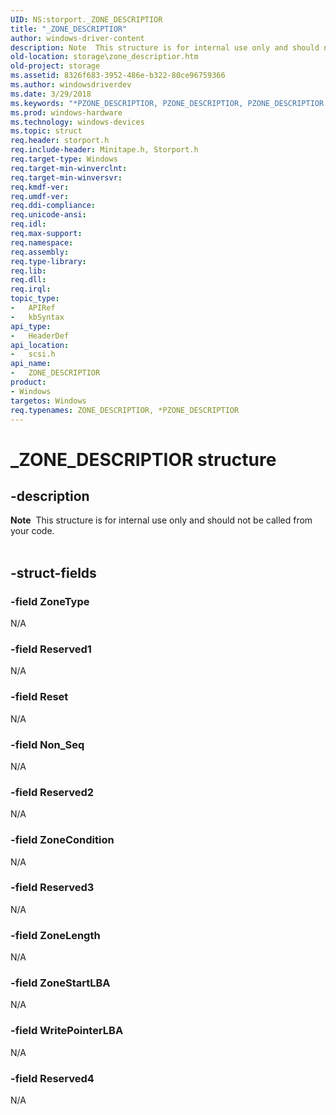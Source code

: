 ```yaml
---
UID: NS:storport._ZONE_DESCRIPTIOR
title: "_ZONE_DESCRIPTIOR"
author: windows-driver-content
description: Note  This structure is for internal use only and should not be called from your code. .
old-location: storage\zone_descriptior.htm
old-project: storage
ms.assetid: 8326f683-3952-486e-b322-80ce96759366
ms.author: windowsdriverdev
ms.date: 3/29/2018
ms.keywords: "*PZONE_DESCRIPTIOR, PZONE_DESCRIPTIOR, PZONE_DESCRIPTIOR structure pointer [Storage Devices], ZONE_DESCRIPTIOR, ZONE_DESCRIPTIOR structure [Storage Devices], _ZONE_DESCRIPTIOR, scsi/PZONE_DESCRIPTIOR, scsi/ZONE_DESCRIPTIOR, storage.zone_descriptior"
ms.prod: windows-hardware
ms.technology: windows-devices
ms.topic: struct
req.header: storport.h
req.include-header: Minitape.h, Storport.h
req.target-type: Windows
req.target-min-winverclnt: 
req.target-min-winversvr: 
req.kmdf-ver: 
req.umdf-ver: 
req.ddi-compliance: 
req.unicode-ansi: 
req.idl: 
req.max-support: 
req.namespace: 
req.assembly: 
req.type-library: 
req.lib: 
req.dll: 
req.irql: 
topic_type:
-	APIRef
-	kbSyntax
api_type:
-	HeaderDef
api_location:
-	scsi.h
api_name:
-	ZONE_DESCRIPTIOR
product:
- Windows
targetos: Windows
req.typenames: ZONE_DESCRIPTIOR, *PZONE_DESCRIPTIOR
---
```


# _ZONE_DESCRIPTIOR structure


## -description



<div class="alert"><b>Note</b>  This  structure is for internal use only and should not be called from your code.</div>
<div> </div>



## -struct-fields




### -field ZoneType

N/A


### -field Reserved1

N/A


### -field Reset

N/A


### -field Non_Seq

N/A


### -field Reserved2

N/A


### -field ZoneCondition

N/A


### -field Reserved3

N/A


### -field ZoneLength

N/A


### -field ZoneStartLBA

N/A


### -field WritePointerLBA

N/A


### -field Reserved4

N/A

